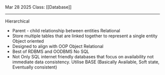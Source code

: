 Mar 28 2025
Class: [[Database]]
- - -
Hierarchical
- Parent - child relationship between entities
Relational
- Store multiple tables that are linked together to represent a single entity
Object oriented 
- Designed to align with OOP
Object Relational
- Best of RDBMS and OODBMS
No SQL
- Not Only SQL internet friendly databases that focus on availability not immediate data consistency. Utilise BASE  (Basically Available, Soft state, Eventually consistent)